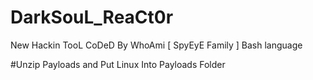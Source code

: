 # DarkSouL_ReaCt0r
New Hackin TooL CoDeD By WhoAmi [ SpyEyE Family ] Bash language

#Unzip Payloads and Put Linux Into Payloads Folder

